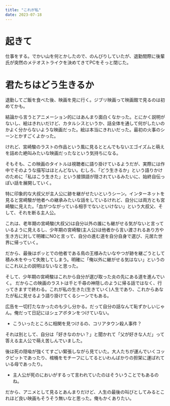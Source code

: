 ```yaml
---
title: "これが私"
date: 2023-07-18
---
```


# 起きて
仕事をする。でかい山を何とかしたので、のんびりしていたが、退勤間際に後輩氏が突然のメテオストライクを決めてきてPCをそっと閉じた。

# 君たちはどう生きるか
退勤してご飯を食べた後、映画を見に行く。ジブリ映画って映画館で見るのは初めてかも。

結論から言うとアニメーション的にはあんまり面白くなかった。とにかく説明がないし、絵はきれいだけど、カタルシスというか、話全体を通して何がしたいのかよく分からないような映画だった。絵は本当にきれいだった。最初の火事のシーンとかすごくよかった。

けれど、宮崎駿のラストの作品という風に見るととんでもないエゴイズムと萌えを詰めた絶叫みたいな映画だったなという気持ちになる。

そもそも、この映画のタイトルは視聴者に語り掛けているようだが、実際には作中でそのような描写はほとんどない。むしろ、「どう生きるか」という語りかけのために「私はこう生きた」という接頭語が隠されているみたいに、始終自伝っぽい話を展開していく。

特に印象的な大叔父が主人公に跡を継がせたいというシーン。インターネットを見ると宮崎駿が他者への継承みたいな話をしているけれど、自分には両方とも宮崎駿に見えた。「血がつながっている相手でないといけない」という大叔父、そして、それを断る主人公。

これは、老年期の宮崎駿(大叔父)は自分以外の誰にも継がせる気がないと言っているように見えるし、少年期の宮崎駿(主人公)は他者から言い渡されるあり方や生き方に対して明確にNOと言って、自分の進む道を自分自身で選び、元居た世界に帰っていく。


だから、最後はポッとでの他者である鳥の王様みたいなやつが跡を継ごうとして積み木をやって失敗してしまう。明確に「俺以外に継がせる気はない」というのにこれ以上の説明はないなと思った。

そして、少年期の宮崎駿はこれから自分が選び取った炎の先にある道を進んでいく。
だからこの映画のラストは千と千尋の神隠しのように帰る話ではなく、行ってきますで終わる。これが私の生きた(生きていく)人生であり、これからあなたが私に見せるよう語り掛けてくるシーンでもある。

広告を一切打たなかったのも少し分かる。だって自分の話なんて恥ずかしいじゃん。俺だって日記にはシェアボタンをつけていない。
- こういったところに相関を見つけるの、コリアタウン殺人事件？

それは別として、自分は「好きなのかい？」と聞かれて「父が好きな人だ」って答える主人公で萌え苦しんでいました。

後は死の隠喩が強くてすごい緊張しながら見ていた。大人たちが運んでいくコックピットであったり、棺桶をモチーフにしてるといわんばかりの担架に運ばれている母であったり。
- 主人公が死のにおいがするって言われていたのはそういうことでもあるのね。


だから、アニメとして見るとあんまりだけど、人生の最後の叫びとしてみるとこれほど良い映画もそうそう無いなと思った。俺もかくありたい。

